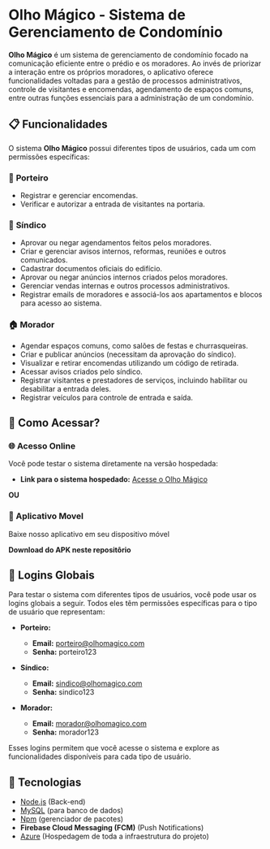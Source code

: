 # Olho Mágico - Sistema de Gerenciamento de Condomínio

**Olho Mágico** é um sistema de gerenciamento de condomínio focado na comunicação eficiente entre o prédio e os moradores. Ao invés de priorizar a interação entre os próprios moradores, o aplicativo oferece funcionalidades voltadas para a gestão de processos administrativos, controle de visitantes e encomendas, agendamento de espaços comuns, entre outras funções essenciais para a administração de um condomínio.

## 📋 Funcionalidades

O sistema **Olho Mágico** possui diferentes tipos de usuários, cada um com permissões específicas:

### 🚪 **Porteiro**
- Registrar e gerenciar encomendas.
- Verificar e autorizar a entrada de visitantes na portaria.

### 🏢 **Síndico**
- Aprovar ou negar agendamentos feitos pelos moradores.
- Criar e gerenciar avisos internos, reformas, reuniões e outros comunicados.
- Cadastrar documentos oficiais do edifício.
- Aprovar ou negar anúncios internos criados pelos moradores.
- Gerenciar vendas internas e outros processos administrativos.
- Registrar emails de moradores e associá-los aos apartamentos e blocos para acesso ao sistema.

### 🏠 **Morador**
- Agendar espaços comuns, como salões de festas e churrasqueiras.
- Criar e publicar anúncios (necessitam da aprovação do síndico).
- Visualizar e retirar encomendas utilizando um código de retirada.
- Acessar avisos criados pelo síndico.
- Registrar visitantes e prestadores de serviços, incluindo habilitar ou desabilitar a entrada deles.
- Registrar veículos para controle de entrada e saída.

## 🤔 Como Acessar?

### 🌐 Acesso Online

Você pode testar o sistema diretamente na versão hospedada:

- **Link para o sistema hospedado:** [Acesse o Olho Mágico](https://front-end-olho-magico.vercel.app/)

**OU**

### 📱 Aplicativo Movel

Baixe nosso aplicativo em seu dispositivo móvel

**Download do APK neste repositôrio**


## 👤 Logins Globais

Para testar o sistema com diferentes tipos de usuários, você pode usar os logins globais a seguir. Todos eles têm permissões específicas para o tipo de usuário que representam:

- **Porteiro:**
  - **Email:** porteiro@olhomagico.com
  - **Senha:** porteiro123

- **Síndico:**
  - **Email:** sindico@olhomagico.com
  - **Senha:** sindico123

- **Morador:**
  - **Email:** morador@olhomagico.com
  - **Senha:** morador123

Esses logins permitem que você acesse o sistema e explore as funcionalidades disponíveis para cada tipo de usuário.

## 🚀 Tecnologias

- [Node.js](https://nodejs.org/) (Back-end)
- [MySQL](https://www.mysql.com/) (para banco de dados)
- [Npm](https://www.npmjs.com/) (gerenciador de pacotes)
- **Firebase Cloud Messaging (FCM)** (Push Notifications)
- [Azure](https://azure.microsoft.com/pt-br/get-started/azure-portal/) (Hospedagem de toda a infraestrutura do projeto)
